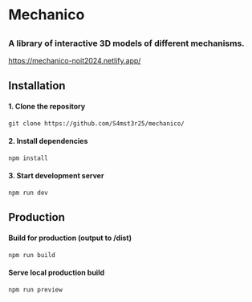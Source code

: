 # Mechanico
##
### A library of interactive 3D models of different mechanisms.  
https://mechanico-noit2024.netlify.app/
  
## Installation
  
#### 1. Clone the repository
```
git clone https://github.com/S4mst3r25/mechanico/
```

#### 2.  Install dependencies
```
npm install
```

#### 3. Start development server
```
npm run dev
```

## Production

#### Build for production (output to /dist)
```
npm run build
```

#### Serve local production build
```
npm run preview
```
